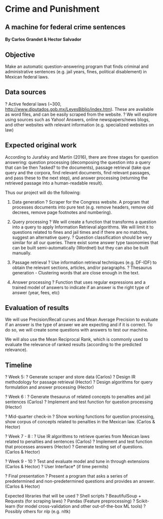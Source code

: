 # Crime and Punishment## A machine for federal crime sentences#### By Carlos Grandet & Hector Salvador## ObjectiveMake an automatic question-answering program that finds criminal and administrative sentences (e.g. jail years, fines, political disablement) in Mexican federal laws.## Data sources?	Active federal laws (~300, http://www.diputados.gob.mx/LeyesBiblio/index.htm). These are available as word files, and can be easily scraped from the website.?	We will explore using sources such as Yahoo! Answers, online newspapers/news blogs, and other websites with relevant information (e.g. specialized websites on law) ## Expected original workAccording to Jurafsky and Martin (2016), there are three stages for question answering: question processing (decomposing the question into a query that can be then ?asked? to the documents), passage retrieval (take que query and the corpora, find relevant documents, find relevant passages, and pass these to the next step), and answer processing (returning the retrieved passage into a human-readable result).Thus our project will do the following:  1.	Data generation?	Scraper for the Congress website. A program that processes documents into pure text (e.g. remove headers, remove old decrees, remove page footnotes and numbering).2.	Query processing?	We will create a function that transforms a question into a query to apply Information Retrieval algorithms. We will limit it to questions related to fines and jail times and if there are no matches, suggest an alternative query.?	Question classification should be very similar for all our queries. There exist some answer type taxonomies that can be built semi-automatically (Wordnet) but they can also be built manually. 3.	Passage retrieval ?	Use information retrieval techniques (e.g. DF-IDF) to obtain the relevant sections, articles, and/or paragraphs. ?	Thesaurus generation - Clustering words that are close enough in the text.4.	Answer processing ?	Function that uses regular expressions and a trained model of answers to indicate if an answer is the right type of answer (year, fees, etc) ## Evaluation of resultsWe will use Precision/Recall curves and Mean Average Precision to evaluate if an answer is the type of answer we are expecting and if it is correct. To do so, we will create some questions with answers to test our machine.We will also use the Mean Reciprocal Rank, which is commonly used to evaluate the relevance of ranked results (according to the predicted relevance).## Timeline?	Week 5:?	Generate scraper and store data (Carlos)?	Design IR methodology for passage retrieval (Hector)?	Design algorithms for query formulation and answer processing (Hector)?	Week 6 : ?	Generate thesaurus of related concepts to penalties and jail sentences (Carlos)?	Implement and test function for question processing (Hector)?	Mid-quarter check-in?	Show working functions for question processing, show corpus of concepts related to penalties in the Mexican law. (Carlos & Hector)?	Week 7 - 8 :?	Use IR algorithms to retrieve queries from Mexican laws related to penalties and sentences (Carlos)?	Implement and test function that processes answers (Hector)?	Generate testing set of questions. (Carlos & Hector)?	Week 9 - 10?	Test and evaluate model and tune in through extensions  (Carlos & Hector)?	User Interface* (if time permits)?	Final presentation?	Present a program that asks a series of predetermined and non-predetermined questions and provides an answer. (Carlos & Hector)Expected libraries that will be used?	Shell scripts?	BeautifulSoup + Requests (for scraping laws)?	Pandas (Feature preprocessing)?	Scikit-learn (for model cross-validation and other out-of-the-box ML tools)?	Possibly others for nlp (e.g. nltk)